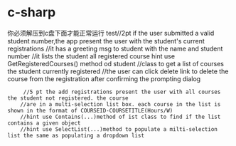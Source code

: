 # c-sharp

你必须解压到c盘下面才能正常运行
test//2pt if the user submitted a valid student number,the app present the user with the student's current registrations
            //it has a greeting msg to student with the name and student number
            //it lists the student all registered course hint use GetRegisteredCourses() method od student
            //class to get a list of courses the student currently registered
            //the user can click delete link to delete the course from the registration after confirming the prompting dialog
         
         //5 pt the add registrations present the user with all courses the student not registered. the course
        //are in a multi-selection list box. each course in the list is shown in the format of COURSEID-COURSETITLE(Hours/W)
        //hint use Contains(...)method of ist class to find if the list contains a given object
        //hint use SelectList(...)method to populate a milti-selection list the same as populating a dropdown list
        
